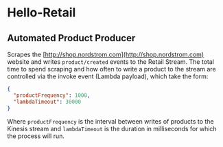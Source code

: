 # Hello-Retail

## Automated Product Producer

Scrapes the [http://shop.nordstrom.com](http://shop.nordstrom.com) website and writes `product/created` events to the
Retail Stream. The total time to spend scraping and how often to write a product to the stream are controlled
via the invoke event (Lambda payload), which take the form:
 
```JSON
{
  "productFrequency": 1000,
  "lambdaTimeout": 30000
}
```

Where `productFrequency` is the interval between writes of products to the Kinesis stream and `lambdaTimeout`
is the duration in milliseconds for which the process will run.
